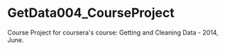 GetData004_CourseProject
========================

Course Project for coursera's course: Getting and Cleaning Data - 2014, June.
